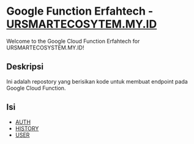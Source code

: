 # Google Function Erfahtech - [URSMARTECOSYTEM.MY.ID](https://ursmartecosystem.my.id/)

Welcome to the Google Cloud Function Erfahtech for URSMARTECOSYSTEM.MY.ID!

## Deskripsi

Ini adalah repostory yang berisikan kode untuk membuat endpoint pada Google Cloud Function.

## Isi

- [AUTH](https://ursmartecosystem.my.id/gcf/Auth)
- [HISTORY](https://ursmartecosystem.my.id/gcf/History)
- [USER](https://ursmartecosystem.my.id/gcf/User)
